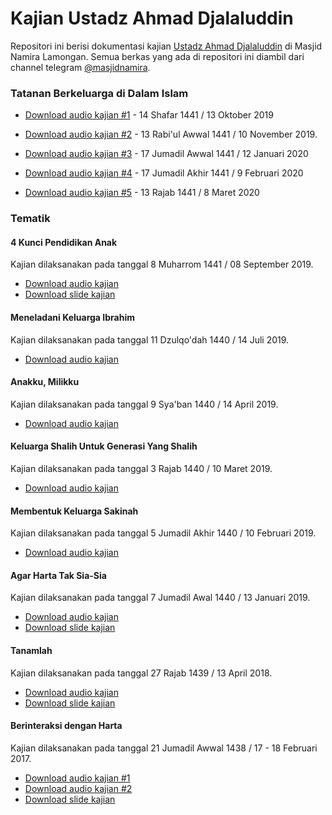 # Kajian Ustadz Ahmad Djalaluddin

Repositori ini berisi dokumentasi kajian [Ustadz Ahmad Djalaluddin](https://t.me/ahmadjalaluddin) di Masjid Namira Lamongan. Semua berkas yang ada di repositori ini diambil dari channel telegram [@masjidnamira](https://t.me/MASJIDNAMIRA).

### Tatanan Berkeluarga di Dalam Islam

- [Download audio kajian #1](https://github.com/hanifmu/kajian-ustadz-ahmad-djalaluddin/raw/master/tatanan_berkeluarga_di_dalam_islam/audio_kajian-1.MP3) - 14 Shafar 1441 / 13 Oktober 2019

- [Download audio kajian #2](https://github.com/hanifmu/kajian-ustadz-ahmad-djalaluddin/raw/master/tatanan_berkeluarga_di_dalam_islam/audio_kajian-2.MP3) - 13 Rabi'ul Awwal 1441 / 10 November 2019.

- [Download audio kajian #3](https://github.com/hanifmu/kajian-ustadz-ahmad-djalaluddin/raw/master/tatanan_berkeluarga_di_dalam_islam/audio_kajian-3.MP3) - 17 Jumadil Awwal 1441 / 12 Januari 2020

- [Download audio kajian #4](https://github.com/hanifmu/kajian-ustadz-ahmad-djalaluddin/raw/master/tatanan_berkeluarga_di_dalam_islam/audio_kajian-4.MP3) - 17 Jumadil Akhir 1441 / 9 Februari 2020

- [Download audio kajian #5](https://github.com/hanifmu/kajian-ustadz-ahmad-djalaluddin/raw/master/tatanan_berkeluarga_di_dalam_islam/audio_kajian-5.MP3) - 13 Rajab 1441 / 8 Maret 2020

### Tematik

#### 4 Kunci Pendidikan Anak

Kajian dilaksanakan pada tanggal 8 Muharrom 1441 / 08 September 2019.

- [Download audio kajian](https://github.com/hanifmu/kajian-ustadz-ahmad-djalaluddin/raw/master/4_kunci_pendidikan_anak/audio_4_kunci_pendidikan_anak.MP3)
- [Download slide kajian](https://github.com/hanifmu/kajian-ustadz-ahmad-djalaluddin/raw/master/4_kunci_pendidikan_anak/slide_4_kunci_pendidikan_anak.pptx)

#### Meneladani Keluarga Ibrahim

Kajian dilaksanakan pada tanggal 11 Dzulqo'dah 1440 / 14 Juli 2019.

- [Download audio kajian](https://github.com/hanifmu/kajian-ustadz-ahmad-djalaluddin/raw/master/meneladani_keluarga_ibrahim/audio_meneladani_keluarga_ibrahim.MP3)

#### Anakku, Milikku

Kajian dilaksanakan pada tanggal 9 Sya'ban 1440 / 14 April 2019.

- [Download audio kajian](https://github.com/hanifmu/kajian-ustadz-ahmad-djalaluddin/raw/master/anakku_milikku/audio_anakku_milikku.MP3)

#### Keluarga Shalih Untuk Generasi Yang Shalih

Kajian dilaksanakan pada tanggal 3 Rajab 1440 / 10 Maret 2019.

- [Download audio kajian](https://github.com/hanifmu/kajian-ustadz-ahmad-djalaluddin/raw/master/keluarga_shalih_untuk_generasi_yang_shalih/audio_keluarga_shalih_untuk_generasi_yang_shalih.MP3)

#### Membentuk Keluarga Sakinah

Kajian dilaksanakan pada tanggal 5 Jumadil Akhir 1440 / 10 Februari 2019.

- [Download audio kajian](https://github.com/hanifmu/kajian-ustadz-ahmad-djalaluddin/raw/master/membentuk_keluarga_sakinah/audio_membentuk_keluarga_sakinah.MP3)

#### Agar Harta Tak Sia-Sia

Kajian dilaksanakan pada tanggal 7 Jumadil Awal 1440 / 13 Januari 2019.

- [Download audio kajian](https://github.com/hanifmu/kajian-ustadz-ahmad-djalaluddin/raw/master/agar_harta_tak_sia_-_sia/audio_agar_harta_tak_sia_-_sia.MP3)
- [Download slide kajian](https://github.com/hanifmu/kajian-ustadz-ahmad-djalaluddin/raw/master/agar_harta_tak_sia_-_sia/slide_agar_harta_tak_sia_-_sia.pdf)

#### Tanamlah

Kajian dilaksanakan pada tanggal 27 Rajab 1439 / 13 April 2018.

- [Download audio kajian](https://github.com/hanifmu/kajian-ustadz-ahmad-djalaluddin/raw/master/tanamlah/audio_tanamlah.mp3)
- [Download slide kajian](https://github.com/hanifmu/kajian-ustadz-ahmad-djalaluddin/raw/master/tanamlah/slide_tanamlah.pdf)

#### Berinteraksi dengan Harta

Kajian dilaksanakan pada tanggal 21 Jumadil Awwal 1438 / 17 - 18 Februari 2017.

- [Download audio kajian #1](https://github.com/hanifmu/kajian-ustadz-ahmad-djalaluddin/raw/master/berinteraksi_dengan_harta/audio_berinteraksi_dengan_harta-1.mp3)
- [Download audio kajian #2](https://github.com/hanifmu/kajian-ustadz-ahmad-djalaluddin/raw/master/berinteraksi_dengan_harta/audio_berinteraksi_dengan_harta-2.mp3)
- [Download slide kajian](https://github.com/hanifmu/kajian-ustadz-ahmad-djalaluddin/raw/master/berinteraksi_dengan_harta/slide_berinteraksi_dengan_harta.pdf)
